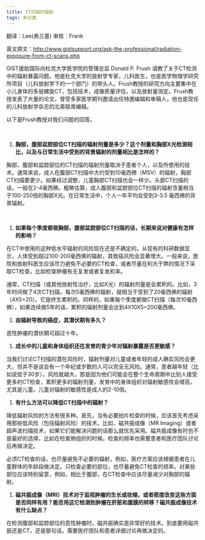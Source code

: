 ```yaml
---
title: CT扫描的辐射
tags: 未分类
---
```


翻译：Lee(弗兰基) 审核：Frank

英文原文：http://www.gistsupport.org/ask-the-professional/radiation-exposure-from-ct-scans.php

GIST援助国际向杜克大学医学院的管理总监 Donald P. Frush 请教了关于CT检测中的辐射暴露问题。他是杜克大学的放射学专家，儿科医生，也是医学物理学研究所项目（儿科放射学下的一个部门）的带头人。Frush教授的研究方向主要集中在小儿身体的多层螺旋CT，包括技术，成像质量评估，以及放射量测定。Frush教授发表了大量的论文，曾受多家医学期刊邀请出任特邀编辑和审稿人，他也是现任的儿科放射学杂志的北美联席编辑。

以下是Frush教授对我们问题的回答。

&nbsp;

1. **胸部，腹部盆腔部位****CT****扫描的辐射剂量是多少？这个剂量和胸部****X****光检测相比，以及与日常生活中受到的背景辐射的剂量相比是怎样的？**

胸部，腹部和盆腔部位的CT扫描的辐射剂量取决于患者个人，以及所使用的技术。通常来说，成人在腹部CT扫描中大约受到10毫西佛（MSV）的辐射，胸部CT扫描要更少。如果经过调整，儿童胸部CT扫描也会一样少。头部CT扫描的话，一般在2-4毫西佛。粗略估算，成人腹部和盆腔部位CT扫描的辐射含量相当于100-250倍的胸部X光。在日常生活中，个人一年平均会受到3-3.5 毫西佛的背景辐射。

&nbsp;

1. **如果每个季度都做胸部，腹部盆腔部位****CT****扫描的话，长期来说对健康有怎样的影响？**

在CT中使用的这种低水平辐射的风险现在还是不确定的。从现有的科研数据显示，人体受到超过100-200毫西佛的辐射，其致癌风险会显著增大。一般来说，医院和放射科医生应该尽力避免不必要的CT检查，或者尽量在利大于弊的情况下采取CT检查，比如检查肿瘤有无复发或者复发机率。

通常，CT扫描（或其他放射性治疗，比如X光）的辐射剂量是会累积的。比如，3年时间做了4次CT扫描，每次5毫西佛的辐射，就相当于受到了20毫西佛的辐射（4X5=20）。它是终生累积的。同样的，如果每个季度都做CT扫描（每次10毫西佛），如果连续做5年的话，累积的辐射剂量会达到4X10X5=200毫西佛。

1. **由辐射导致的癌症，其潜伏期有多久？**

恶性肿瘤的潜伏期可超过十年。

1. **成长中的儿童和身体组织还在发育的青少年对辐射暴露是否更敏感？**

当我们讨论CT扫描的潜在风险时，辐射剂量对儿童或者年轻的成人确实风险会更大，但并不是说会有一个年纪或岁数的人可以完全无风险。通常，患者越年轻（比如说低于30岁），风险就越大，那是因为他们可能会在整个生命周期中比别人接受更多的CT检查，累积更多的辐射剂量，发育中的身体组织对辐射敏感性会增高，尤其是儿童。儿童对辐射的敏感性是成人的2-10倍。

1. **有什么方法可以降低****CT****扫描中的辐射？**

降低辐射风险的方法有很多种。首先，当有必要拍片检查的时候，应该首先考虑采用那些低风险（包括辐射风险）的技术，比如，磁共振成像（MR Imaging）或者超声波扫描技术，如果它们能解决问题的话那么就优先采用。磁共振成像有时也不是最好的选择，比如在检查肺组织的时候。检查的频率也需要患者和医疗团队讨论后再做决定。

必须CT检查的话，也尽量避免不必要的辐射，例如，医疗方案应该根据患者在儿童群体的年龄段做决定。只检查必要的部位，也尽量避免CT检查的频率。对某些部位应该特别留意，例如，相比于腹部，在CT检查中应该尽量减少对胸部的辐射。

1. **磁共振成像（****MRI****）技术对于监视肿瘤的生长或收缩，或者密度改变这些方面是否同样有用？能否用这它检测到肿瘤在肝脏和腹膜的转移？磁共振成像技术有什么缺点？**

在检测腹部和盆腔部位的恶性肿瘤时，磁共振确实是非常好的技术。到底要用磁共振还是CT，还是那句话，需要医疗团队和患者详细讨论再做决定的。

&nbsp;

&nbsp;
